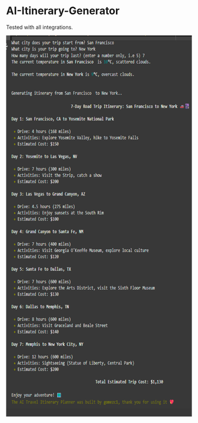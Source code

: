 # AI-Itinerary-Generator

Tested with all integrations.
 

<img src="FinalTest.png" width="689" height="1035">  


